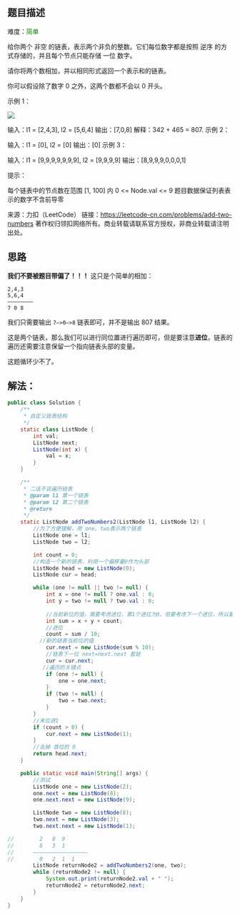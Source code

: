 ## 题目描述

难度：<span style="color:green">简单</span>

给你两个 非空 的链表，表示两个非负的整数。它们每位数字都是按照 逆序 的方式存储的，并且每个节点只能存储 一位 数字。

请你将两个数相加，并以相同形式返回一个表示和的链表。

你可以假设除了数字 0 之外，这两个数都不会以 0 开头。

示例 1：

![](https://assets.leetcode-cn.com/aliyun-lc-upload/uploads/2021/01/02/addtwonumber1.jpg)

输入：l1 = [2,4,3], l2 = [5,6,4]
输出：[7,0,8]
解释：342 + 465 = 807.
示例 2：

输入：l1 = [0], l2 = [0]
输出：[0]
示例 3：

输入：l1 = [9,9,9,9,9,9,9], l2 = [9,9,9,9]
输出：[8,9,9,9,0,0,0,1]


提示：

每个链表中的节点数在范围 [1, 100] 内
0 <= Node.val <= 9
题目数据保证列表表示的数字不含前导零

来源：力扣（LeetCode）
链接：https://leetcode-cn.com/problems/add-two-numbers
著作权归领扣网络所有。商业转载请联系官方授权，非商业转载请注明出处。



## 思路

**我们不要被题目带偏了！！！** 这只是个简单的相加：

```
2,4,3
5,6,4
————————
7 0 8
```

我们只需要输出 `7—>0—>8` 链表即可，并不是输出 807 结果。

这是两个链表，那么我们可以进行同位置进行遍历即可，但是要注意**进位**，链表的遍历还需要注意保留一个指向链表头部的变量。

这题循环少不了。

## 解法：

```java
public class Solution {
    /**
     * 自定义链表结构
     */
    static class ListNode {
        int val;
        ListNode next;
        ListNode(int x) {
            val = x;
        }
    }

    /**
     * 二话不说遍历链表
     * @param l1 第一个链表
     * @param l2 第二个链表
     * @return
     */
    static ListNode addTwoNumbers2(ListNode l1, ListNode l2) {
		//为了方便理解，用 one、two表示两个链表
        ListNode one = l1;
        ListNode two = l2;

        int count = 0;
        //构造一个新的链表，利用一个偏移量0作为头部
        ListNode head = new ListNode(0);
        ListNode cur = head;

        while (one != null || two != null) {
            int x = one != null ? one.val : 0;
            int y = two != null ? two.val : 0;
			
            //当前新位的值，需要考虑进位，第1个进位为0，但要考虑下一个进位，所以要+count
            int sum = x + y + count;
            //进位
            count = sum / 10;
		  //新的链表当前位的值
            cur.next = new ListNode(sum % 10);
            //链表下一位 next=next.next 套娃
            cur = cur.next;
		   //遍历的关键点	
            if (one != null) {
                one = one.next;
            }
            if (two != null) {
                two = two.next;
            }
        }
        //末位进1
        if (count > 0) {
            cur.next = new ListNode(1);
        }
		//去掉 首位的 0
        return head.next;
    }

    public static void main(String[] args) {
        //测试
        ListNode one = new ListNode(2);
        one.next = new ListNode(8);
        one.next.next = new ListNode(9);

        ListNode two = new ListNode(8);
        two.next = new ListNode(3);
        two.next.next = new ListNode(1);

//        2   8  9
//        8   3  1
//      —————————————————
//        0   2  1  1    
        ListNode returnNode2 = addTwoNumbers2(one, two);
        while (returnNode2 != null) {
            System.out.print(returnNode2.val + " ");
            returnNode2 = returnNode2.next;
        }
    }
}
```

